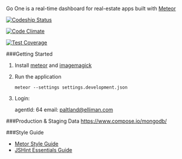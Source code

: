 Go One is a real-time dashboard for real-estate apps built with [Meteor](http://meteor.com)

[ ![Codeship Status](https://codeship.com/projects/a5820e50-7d9e-0132-7130-729825f6e780/status?branch=master)](https://codeship.com/projects/56754)

[![Code Climate](https://codeclimate.com/repos/54ce4237695680460000168f/badges/96f46c07abce68b66143/gpa.svg)](https://codeclimate.com/repos/54ce4237695680460000168f/feed)

[![Test Coverage](https://codeclimate.com/repos/54ce4237695680460000168f/badges/96f46c07abce68b66143/coverage.svg)](https://codeclimate.com/repos/54ce4237695680460000168f/feed)

###Getting Started

1. Install [meteor](https://docs.meteor.com/#/full/quickstart)
   and [imagemagick](http://www.imagemagick.org/script/binary-releases.php)

2. Run the application

    `meteor --settings settings.development.json`

3. Login:

    agentId: 64
    email: paltland@elliman.com

###Production & Staging Data
https://www.compose.io/mongodb/

###Style Guide
* [Metor Style Guide](https://github.com/meteor/meteor/wiki/Meteor-Style-Guide)
* [JSHint Essentials Guide](https://github.com/GoOne/one/wiki/JSHint)
